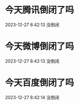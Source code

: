 # 今天腾讯倒闭了吗

2023-12-27 8:42:13 没倒闭

# 今天微博倒闭了吗

2023-12-27 8:42:13 没倒闭

# 今天百度倒闭了吗

2023-12-27 8:42:14 没倒闭

